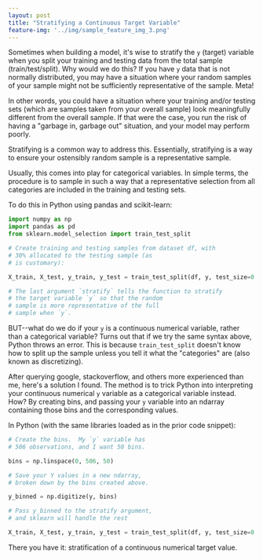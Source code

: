 ```yaml
---
layout: post
title: "Stratifying a Continuous Target Variable"
feature-img: '../img/sample_feature_img_3.png'
---
```

Sometimes when building a model, it's wise to stratify the `y` (target) variable when you split your training and testing data from the total sample (train/test/split).  Why would we do this?  If you have `y` data that is not normally distributed, you may have a situation where your random samples of your sample might not be sufficiently representative of the sample.  Meta!

In other words, you could have a situation where your training and/or testing sets (which are samples taken from your overall sample) look meaningfully different from the overall sample.  If that were the case, you run the risk of having a "garbage in, garbage out" situation, and your model may perform poorly.  

Stratifying is a common way to address this.  Essentially, stratifying is a way to ensure your ostensibly random sample is a representative sample.  

Usually, this comes into play for categorical variables.  In simple terms, the procedure is to sample in such a way that a representative selection from all categories are included in the training and testing sets.

To do this in Python using pandas and scikit-learn:

```python
import numpy as np
import pandas as pd
from sklearn.model_selection import train_test_split

# Create training and testing samples from dataset df, with
# 30% allocated to the testing sample (as
# is customary):

X_train, X_test, y_train, y_test = train_test_split(df, y, test_size=0.3, stratify=y)

# The last argument `stratify` tells the function to stratify
# the target variable `y` so that the random
# sample is more representative of the full
# sample when `y`.
```

BUT--what do we do if your `y` is a continuous numerical variable, rather than a categorical variable?  Turns out that if we try the same syntax above, Python throws an error.  This is because `train_test_split` doesn't know how to split up the sample unless you tell it what the "categories" are (also known as discretizing).

After querying google, stackoverflow, and others more experienced than me, here's a solution I found.  The method is to trick Python into interpreting your continuous numerical `y` variable as a categorical variable instead.  How?  By creating bins, and passing your `y` variable into an ndarray containing those bins and the corresponding values.

In Python (with the same libraries loaded as in the prior code snippet):

```python
# Create the bins.  My `y` variable has
# 506 observations, and I want 50 bins.

bins = np.linspace(0, 506, 50)

# Save your Y values in a new ndarray,
# broken down by the bins created above.

y_binned = np.digitize(y, bins)

# Pass y_binned to the stratify argument,
# and sklearn will handle the rest

X_train, X_test, y_train, y_test = train_test_split(df, y, test_size=0.3, stratify=y_binned)
```

There you have it: stratification of a continuous numerical target value.
